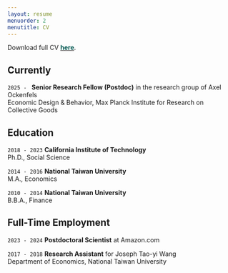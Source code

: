 ```yaml
---
layout: resume
menuorder: 2
menutitle: CV
---
```


Download full CV <a href="https://mjfong.github.io/CV_Fong_MPI_25042025.pdf" target="_blank"><b style='color:#005851'>here</b></a>. 

## Currently

`2025 - `
__Senior Research Fellow (Postdoc)__ in the research group of Axel Ockenfels <br>
Economic Design & Behavior, Max Planck Institute for Research on Collective Goods

## Education

`2018 - 2023`
__California Institute of Technology__ <br>
Ph.D., Social Science

`2014 - 2016`
__National Taiwan University__ <br>
M.A., Economics

`2010 - 2014`
__National Taiwan University__ <br>
B.B.A., Finance


## Full-Time Employment

`2023 - 2024`
__Postdoctoral Scientist__ at Amazon.com <br>

`2017 - 2018`
__Research Assistant__ for Joseph Tao-yi Wang <br>
Department of Economics, National Taiwan University

<!-- ## Awards

`2012`
Name of Award, Organization 

## Publications -->

<!-- A list is also available [online](https://scholar.google.co.uk/citations?user=LTOTl0YAAAAJ) -->

<!-- ### Journals

`1994`
Article Title, Journal Title

`1994`
Article Title, Journal Title

### Books

`1994`
Book Title, Journal Title

`1994`
Book Title, Journal Title


## Presentations

`1994`
Presentation Title, Conference, <a href="https://MyWebsite.tld/presentation1">Link to Presentation</a>


## Occupation

`Current`
__Current Job Title__, Current Employer 

- Task
- Task

`1994-1996`
__Current Job Title__, Current Employer 

- Task
- Task  -->



<!-- ### Footer

Last updated: May 2013 -->


